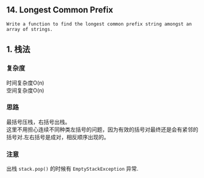 ## 14. Longest Common Prefix
```
Write a function to find the longest common prefix string amongst an array of strings.
```

## 1. 栈法

### 复杂度
时间复杂度O(n)  <br>
空间复杂度O(n)

### 思路
最括号压栈，右括号出栈。 <br>
这里不用担心连续不同种类左括号的问题，因为有效的括号对最终还是会有紧邻的括号对.左右括号是成对，相反顺序出现的。

### 注意
出栈 `stack.pop()` 的时候有 `EmptyStackException` 异常.

